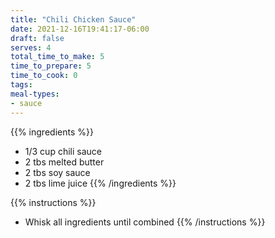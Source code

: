 ```yaml
---
title: "Chili Chicken Sauce"
date: 2021-12-16T19:41:17-06:00
draft: false
serves: 4
total_time_to_make: 5
time_to_prepare: 5
time_to_cook: 0
tags:
meal-types:
- sauce
---
```


{{% ingredients %}}
- 1/3 cup chili sauce
- 2 tbs melted butter
- 2 tbs soy sauce
- 2 tbs lime juice
{{% /ingredients %}}

{{% instructions %}}
- Whisk all ingredients until combined
{{% /instructions %}}
